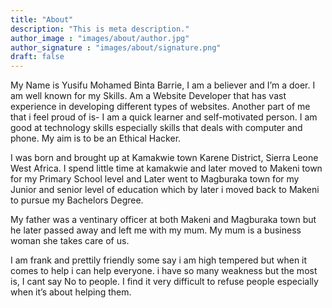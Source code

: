 ```yaml
---
title: "About"
description: "This is meta description."
author_image : "images/about/author.jpg"
author_signature : "images/about/signature.png"
draft: false
---
```


My Name is Yusifu Mohamed Binta Barrie, I am a believer and I’m a doer. I am well known for my Skills. Am a Website Developer that has vast experience in developing different types of websites. Another part of me that i feel proud of is- I am a quick learner and self-motivated person. I am good at technology skills especially skills that deals with computer and phone. My aim is to be an Ethical Hacker.

I was born and brought up at Kamakwie town Karene District, Sierra Leone West Africa. I spend little time at kamakwie and later moved to Makeni town  for my Primary School level and Later went to Magburaka town for my Junior and senior level of education which by later i moved back to Makeni to pursue my Bachelors Degree.

My father was a ventinary  officer at both Makeni and Magburaka town but he later passed away and left me with my mum. My mum is a business woman she takes care of us.

I am frank and prettily friendly some say i am high tempered but when it comes to help i can help everyone. i have so many weakness but the most is, I cant say No to people. I find it very difficult to refuse people especially when it’s about helping them.
